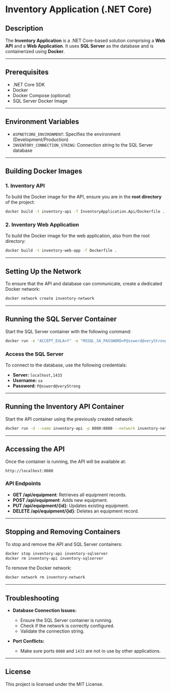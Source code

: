 # Inventory Application (.NET Core)

## Description

The **Inventory Application** is a .NET Core-based solution comprising a **Web API** and a **Web Application**. It uses **SQL Server** as the database and is containerized using **Docker**.

---

## Prerequisites

* .NET Core SDK
* Docker
* Docker Compose (optional)
* SQL Server Docker Image

---

## Environment Variables

* `ASPNETCORE_ENVIRONMENT`: Specifies the environment (Development/Production)
* `INVENTORY_CONNECTION_STRING`: Connection string to the SQL Server database

---

## Building Docker Images

### 1. Inventory API

To build the Docker image for the API, ensure you are in the **root directory** of the project:

```bash
docker build -t inventory-api -f InventoryApplication.Api/Dockerfile .
```

### 2. Inventory Web Application

To build the Docker image for the web application, also from the root directory:

```bash
docker build -t inventory-web-app -f Dockerfile .
```

---

## Setting Up the Network

To ensure that the API and database can communicate, create a dedicated Docker network:

```bash
docker network create inventory-network
```

---

## Running the SQL Server Container

Start the SQL Server container with the following command:

```bash
docker run -e "ACCEPT_EULA=Y" -e "MSSQL_SA_PASSWORD=P@ssword@veryStrong" -p 1433:1433 --name inventory-sqlserver --network inventory-network -d mcr.microsoft.com/mssql/server:2022-latest
```

### Access the SQL Server

To connect to the database, use the following credentials:

* **Server:** `localhost,1433`
* **Username:** `sa`
* **Password:** `P@ssword@veryStrong`

---

## Running the Inventory API Container

Start the API container using the previously created network:

```bash
docker run -d --name inventory-api -p 8080:8080 --network inventory-network -e "ASPNETCORE_ENVIRONMENT=Development" -e "INVENTORY_CONNECTION_STRING=Server=inventory-sqlserver;Database=InventoryDb;User Id=sa;Password=P@ssword@veryStrong;TrustServerCertificate=True;" inventory-api
```

---

## Accessing the API

Once the container is running, the API will be available at:

```
http://localhost:8080
```

### API Endpoints

* **GET /api/equipment**: Retrieves all equipment records.
* **POST /api/equipment**: Adds new equipment.
* **PUT /api/equipment/{id}**: Updates existing equipment.
* **DELETE /api/equipment/{id}**: Deletes an equipment record.

---

## Stopping and Removing Containers

To stop and remove the API and SQL Server containers:

```bash
docker stop inventory-api inventory-sqlserver
docker rm inventory-api inventory-sqlserver
```

To remove the Docker network:

```bash
docker network rm inventory-network
```

---

## Troubleshooting

* **Database Connection Issues:**

  * Ensure the SQL Server container is running.
  * Check if the network is correctly configured.
  * Validate the connection string.

* **Port Conflicts:**

  * Make sure ports `8080` and `1433` are not in use by other applications.

---

## License

This project is licensed under the MIT License.
